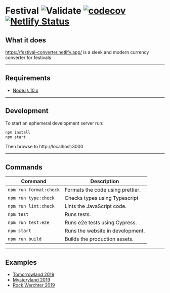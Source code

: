 # Festival ![Validate](https://github.com/7h1b0/festival/workflows/Validate/badge.svg) [![codecov](https://codecov.io/gh/7h1b0/festival/branch/master/graph/badge.svg?token=INA97QXW5D)](https://codecov.io/gh/7h1b0/festival) [![Netlify Status](https://api.netlify.com/api/v1/badges/32191849-dfc5-4285-b75d-4cbd831cfc2b/deploy-status)](https://app.netlify.com/sites/festival-converter/deploys)

## What it does

https://festival-converter.netlify.app/ is a sleek and modern currency converter for festivals

---

## Requirements

- [Node.js 10.x](https://nodejs.org/)

---

## Development

To start an ephemeral development server run:

```sh
npm install
npm start
```

Then browse to http://localhost:3000

---

## Commands

| Command                | Description                      |
| ---------------------- | -------------------------------- |
| `npm run format:check` | Formats the code using prettier. |
| `npm run type:check`   | Checks types using Typescript    |
| `npm run lint:check`   | Lints the JavaScript code.       |
| `npm test`             | Runs tests.                      |
| `npm run test:e2e`     | Runs e2e tests using Cypress.    |
| `npm start`            | Runs the website in development. |
| `npm run build`        | Builds the production assets.    |

---

## Examples

- [Tomorrowland 2019](https://festival-converter.netlify.app/?name=Tomorrowland+2019&currency=Pearl&rate=1.6)
- [Mysteryland 2019](https://festival-converter.netlify.app/?name=Mysteryland&currency=Token&rate=3)
- [Rock Werchter 2019](https://festival-converter.netlify.app/?name=Rock+Werchter&currency=Voucher&rate=2.75)
